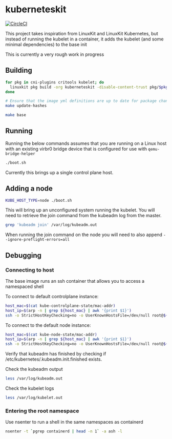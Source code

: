 # kuberneteskit

[![CircleCI](https://circleci.com/gh/kuberneteskit/kuberneteskit.svg?style=svg)](https://circleci.com/gh/kuberneteskit/kuberneteskit)

This project takes inspiration from LinuxKit and LinuxKit Kubernetes, but instead of running the kubelet in a container, it adds the kubelet (and some minimal dependencies) to the base init

This is currently a very rough work in progress

## Building

```sh
for pkg in cni-plugins critools kubelet; do
  linuxkit pkg build -org kuberneteskit -disable-content-trust pkg/$pkg
done

# Ensure that the image yml definitions are up to date for package changes
make update-hashes

make base
```

## Running

Running the below commands assumes that you are running on a Linux host with an existing virbr0 bridge device that is configured for use with `qemu-bridge-helper`

```sh
./boot.sh
```

Currently this brings up a single control plane host.

## Adding a node

```sh
KUBE_HOST_TYPE=node ./boot.sh
```

This will bring up an unconfigured system running the kubelet. You will need to retrieve the join command from the kubeadm log from the master.

```sh
grep 'kubeadm join' /var/log/kubeadm.out
```

When running the join command on the node you will need to also append `--ignore-preflight-errors=all`

## Debugging

### Connecting to host

The base image runs an ssh container that allows you to access a namespaced shell

To connect to default controlplane instance:

```sh
host_mac=$(cat kube-controlplane-state/mac-addr)
host_ip=$(arp -n | grep ${host_mac} | awk '{print $1}')
ssh -o StrictHostKeyChecking=no -o UserKnownHostsFile=/dev/null root@${host_ip}
```

To connect to the default node instance:

```sh
host_mac=$(cat kube-node-state/mac-addr)
host_ip=$(arp -n | grep ${host_mac} | awk '{print $1}')
ssh -o StrictHostKeyChecking=no -o UserKnownHostsFile=/dev/null root@${host_ip}
```

Verify that kubeadm has finished by checking if /etc/kubernetes/.kubeadm.init.finished exists.

Check the kubeadm output

```sh
less /var/log/kubeadm.out
```

Check the kubelet logs

```sh
less /var/log/kubelet.out
```

### Entering the root namespace

Use nsenter to run a shell in the same namespaces as containerd

```sh
nsenter -t `pgrep containerd | head -n 1` -a ash -l
```
